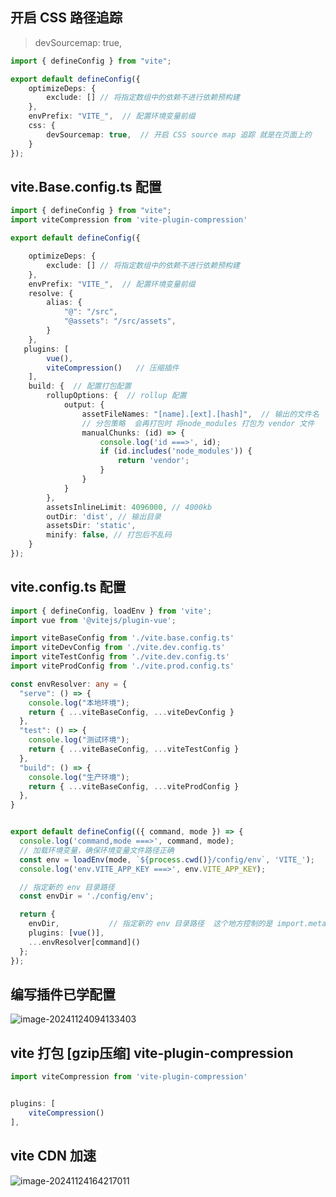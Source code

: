 ## 开启 CSS 路径追踪

>  devSourcemap: true, 

```ts
import { defineConfig } from "vite";

export default defineConfig({
    optimizeDeps: {
        exclude: [] // 将指定数组中的依赖不进行依赖预构建
    },
    envPrefix: "VITE_",  // 配置环境变量前缀
    css: {
        devSourcemap: true,  // 开启 CSS source map 追踪 就是在页面上的
    }
});
```

## vite.Base.config.ts 配置

```ts
import { defineConfig } from "vite";
import viteCompression from 'vite-plugin-compression'

export default defineConfig({

    optimizeDeps: {
        exclude: [] // 将指定数组中的依赖不进行依赖预构建
    },
    envPrefix: "VITE_",  // 配置环境变量前缀
    resolve: {
        alias: {
            "@": "/src",
            "@assets": "/src/assets",
        }
    },
   plugins: [
        vue(),
        viteCompression()   // 压缩插件
    ],
    build: {  // 配置打包配置
        rollupOptions: {  // rollup 配置
            output: {
                assetFileNames: "[name].[ext].[hash]",  // 输出的文件名  名称.扩展名.hash值
                // 分包策略  会再打包时 将node_modules 打包为 vendor 文件
                manualChunks: (id) => {
                    console.log('id ===>', id);
                    if (id.includes('node_modules')) {
                        return 'vendor';
                    }
                }
            }
        },
        assetsInlineLimit: 4096000, // 4000kb
        outDir: 'dist', // 输出目录
        assetsDir: 'static',
        minify: false, // 打包后不乱码
    }
});
```

## vite.config.ts 配置

```ts
import { defineConfig, loadEnv } from 'vite';
import vue from '@vitejs/plugin-vue';

import viteBaseConfig from './vite.base.config.ts'
import viteDevConfig from './vite.dev.config.ts'
import viteTestConfig from './vite.dev.config.ts'
import viteProdConfig from './vite.prod.config.ts'

const envResolver: any = {
  "serve": () => {
    console.log("本地环境");
    return { ...viteBaseConfig, ...viteDevConfig }
  },
  "test": () => {
    console.log("测试环境");
    return { ...viteBaseConfig, ...viteTestConfig }
  },
  "build": () => {
    console.log("生产环境");
    return { ...viteBaseConfig, ...viteProdConfig }
  },
}


export default defineConfig(({ command, mode }) => {
  console.log('command,mode ===>', command, mode);
  // 加载环境变量，确保环境变量文件路径正确
  const env = loadEnv(mode, `${process.cwd()}/config/env`, 'VITE_');      // 这个地方控制的是 env 中的变量
  console.log('env.VITE_APP_KEY ===>', env.VITE_APP_KEY);

  // 指定新的 env 目录路径
  const envDir = './config/env';

  return {
    envDir,           // 指定新的 env 目录路径  这个地方控制的是 import.meta.env 中的变量
    plugins: [vue()],
    ...envResolver[command]()  
  };
});

```

## 编写插件已学配置

![image-20241124094133403](https://aliyxd.oss-cn-beijing.aliyuncs.com/guoguo-notes/image-20241124094133403.png)

## vite 打包 **[gzip压缩]**    vite-plugin-compression

```ts
import viteCompression from 'vite-plugin-compression'


plugins: [
    viteCompression()
],
```

## vite CDN 加速

![image-20241124164217011](https://aliyxd.oss-cn-beijing.aliyuncs.com/guoguo-notes/image-20241124164217011.png)